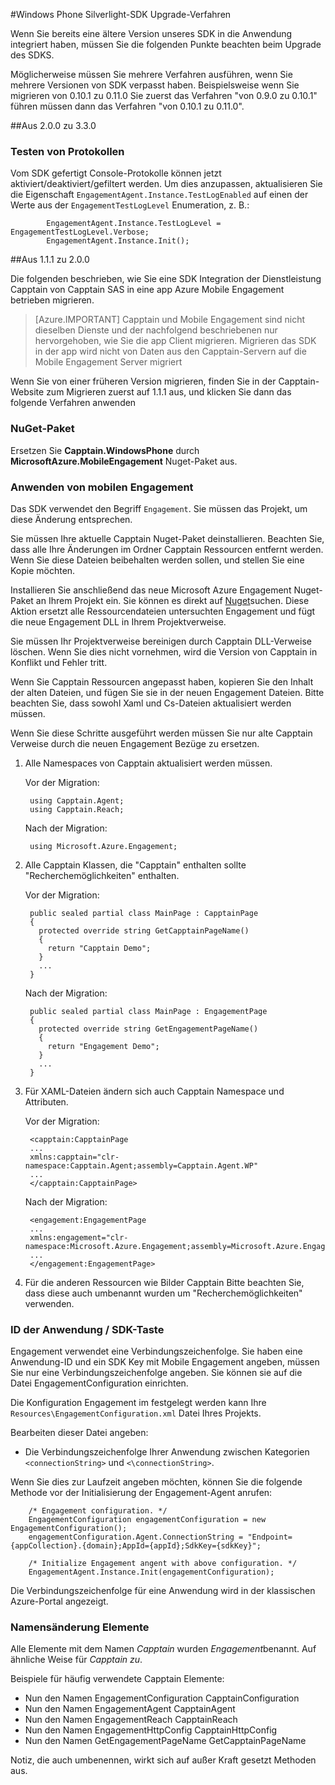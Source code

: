<properties 
    pageTitle="Windows Phone Silverlight-SDK Upgrade-Verfahren" 
    description="Windows Phone Silverlight-SDK Upgrade-Verfahren für Azure mobilen Engagement"                  
    services="mobile-engagement" 
    documentationCenter="mobile" 
    authors="piyushjo" 
    manager="dwrede"
    editor="" />

<tags 
    ms.service="mobile-engagement" 
    ms.workload="mobile" 
    ms.tgt_pltfrm="mobile-windows-phone" 
    ms.devlang="na" 
    ms.topic="article" 
    ms.date="08/19/2016" 
    ms.author="piyushjo" />

#<a name="windows-phone-silverlight-sdk-upgrade-procedures"></a>Windows Phone Silverlight-SDK Upgrade-Verfahren

Wenn Sie bereits eine ältere Version unseres SDK in die Anwendung integriert haben, müssen Sie die folgenden Punkte beachten beim Upgrade des SDKS.

Möglicherweise müssen Sie mehrere Verfahren ausführen, wenn Sie mehrere Versionen von SDK verpasst haben. Beispielsweise wenn Sie migrieren von 0.10.1 zu 0.11.0 Sie zuerst das Verfahren "von 0.9.0 zu 0.10.1" führen müssen dann das Verfahren "von 0.10.1 zu 0.11.0".

##<a name="from-200-to-330"></a>Aus 2.0.0 zu 3.3.0

### <a name="test-logs"></a>Testen von Protokollen

Vom SDK gefertigt Console-Protokolle können jetzt aktiviert/deaktiviert/gefiltert werden. Um dies anzupassen, aktualisieren Sie die Eigenschaft `EngagementAgent.Instance.TestLogEnabled` auf einen der Werte aus der `EngagementTestLogLevel` Enumeration, z. B.:

            EngagementAgent.Instance.TestLogLevel = EngagementTestLogLevel.Verbose;
            EngagementAgent.Instance.Init();

##<a name="from-111-to-200"></a>Aus 1.1.1 zu 2.0.0

Die folgenden beschrieben, wie Sie eine SDK Integration der Dienstleistung Capptain von Capptain SAS in eine app Azure Mobile Engagement betrieben migrieren. 

> [Azure.IMPORTANT] Capptain und Mobile Engagement sind nicht dieselben Dienste und der nachfolgend beschriebenen nur hervorgehoben, wie Sie die app Client migrieren. Migrieren das SDK in der app wird nicht von Daten aus den Capptain-Servern auf die Mobile Engagement Server migriert

Wenn Sie von einer früheren Version migrieren, finden Sie in der Capptain-Website zum Migrieren zuerst auf 1.1.1 aus, und klicken Sie dann das folgende Verfahren anwenden

### <a name="nuget-package"></a>NuGet-Paket

Ersetzen Sie **Capptain.WindowsPhone** durch **MicrosoftAzure.MobileEngagement** Nuget-Paket aus.

### <a name="applying-mobile-engagement"></a>Anwenden von mobilen Engagement

Das SDK verwendet den Begriff `Engagement`. Sie müssen das Projekt, um diese Änderung entsprechen.

Sie müssen Ihre aktuelle Capptain Nuget-Paket deinstallieren. Beachten Sie, dass alle Ihre Änderungen im Ordner Capptain Ressourcen entfernt werden. Wenn Sie diese Dateien beibehalten werden sollen, und stellen Sie eine Kopie möchten.

Installieren Sie anschließend das neue Microsoft Azure Engagement Nuget-Paket an Ihrem Projekt ein. Sie können es direkt auf [Nuget](http://www.nuget.org/packages/MicrosoftAzure.MobileEngagement)suchen. Diese Aktion ersetzt alle Ressourcendateien untersuchten Engagement und fügt die neue Engagement DLL in Ihrem Projektverweise.

Sie müssen Ihr Projektverweise bereinigen durch Capptain DLL-Verweise löschen. Wenn Sie dies nicht vornehmen, wird die Version von Capptain in Konflikt und Fehler tritt.

Wenn Sie Capptain Ressourcen angepasst haben, kopieren Sie den Inhalt der alten Dateien, und fügen Sie sie in der neuen Engagement Dateien. Bitte beachten Sie, dass sowohl Xaml und Cs-Dateien aktualisiert werden müssen.

Wenn Sie diese Schritte ausgeführt werden müssen Sie nur alte Capptain Verweise durch die neuen Engagement Bezüge zu ersetzen.

1. Alle Namespaces von Capptain aktualisiert werden müssen.

    Vor der Migration:
    
        using Capptain.Agent;
        using Capptain.Reach;
    
    Nach der Migration:
    
        using Microsoft.Azure.Engagement;

2. Alle Capptain Klassen, die "Capptain" enthalten sollte "Recherchemöglichkeiten" enthalten.

    Vor der Migration:
    
        public sealed partial class MainPage : CapptainPage
        {
          protected override string GetCapptainPageName()
          {
            return "Capptain Demo";
          }
          ...
        }
    
    Nach der Migration:
    
        public sealed partial class MainPage : EngagementPage
        {
          protected override string GetEngagementPageName()
          {
            return "Engagement Demo";
          }
          ...
        }

3. Für XAML-Dateien ändern sich auch Capptain Namespace und Attributen.

    Vor der Migration:
    
        <capptain:CapptainPage
        ...
        xmlns:capptain="clr-namespace:Capptain.Agent;assembly=Capptain.Agent.WP"
        ...
        </capptain:CapptainPage>
    
    Nach der Migration:
    
        <engagement:EngagementPage
        ...
        xmlns:engagement="clr-namespace:Microsoft.Azure.Engagement;assembly=Microsoft.Azure.Engagement.EngagementAgent.WP"
        ...
        </engagement:EngagementPage>

4. Für die anderen Ressourcen wie Bilder Capptain Bitte beachten Sie, dass diese auch umbenannt wurden um "Recherchemöglichkeiten" verwenden.

### <a name="application-id--sdk-key"></a>ID der Anwendung / SDK-Taste

Engagement verwendet eine Verbindungszeichenfolge. Sie haben eine Anwendung-ID und ein SDK Key mit Mobile Engagement angeben, müssen Sie nur eine Verbindungszeichenfolge angeben. Sie können sie auf die Datei EngagementConfiguration einrichten.

Die Konfiguration Engagement im festgelegt werden kann Ihre `Resources\EngagementConfiguration.xml` Datei Ihres Projekts.

Bearbeiten dieser Datei angeben:

-   Die Verbindungszeichenfolge Ihrer Anwendung zwischen Kategorien `<connectionString>` und `<\connectionString>`.

Wenn Sie dies zur Laufzeit angeben möchten, können Sie die folgende Methode vor der Initialisierung der Engagement-Agent anrufen:

        /* Engagement configuration. */
        EngagementConfiguration engagementConfiguration = new EngagementConfiguration();
        engagementConfiguration.Agent.ConnectionString = "Endpoint={appCollection}.{domain};AppId={appId};SdkKey={sdkKey}";
        
        /* Initialize Engagement angent with above configuration. */
        EngagementAgent.Instance.Init(engagementConfiguration);

Die Verbindungszeichenfolge für eine Anwendung wird in der klassischen Azure-Portal angezeigt.

### <a name="items-name-change"></a>Namensänderung Elemente

Alle Elemente mit dem Namen *Capptain* wurden *Engagement*benannt. Auf ähnliche Weise für *Capptain* *zu*.

Beispiele für häufig verwendete Capptain Elemente:

-   Nun den Namen EngagementConfiguration CapptainConfiguration
-   Nun den Namen EngagementAgent CapptainAgent
-   Nun den Namen EngagementReach CapptainReach
-   Nun den Namen EngagementHttpConfig CapptainHttpConfig
-   Nun den Namen GetEngagementPageName GetCapptainPageName

Notiz, die auch umbenennen, wirkt sich auf außer Kraft gesetzt Methoden aus.



 
